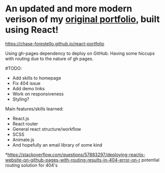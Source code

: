 # An updated and more modern verison of my [original portfolio], built using React!

https://chase-forestello.github.io/react-portfolio

Using gh-pages dependency to deploy on GitHub. Having some hiccups with routing due to the nature of gh pages.

#TODO:

<ul>
  <li>Add skills to homepage</li>
  <li>Fix 404 issue</li>
  <li>Add demo links</li>
  <li>Work on responsiveness</li>
  <li>Styling?</li>
</ul>

Main features/skills learned:

<ul>
  <li>React.js</li>
  <li>React router</li>
  <li>General react structure/workflow</li>
  <li>SCSS</li>
  <li>Animate.js</li>
  <li>And hopefully an email library of some kind</li>
</ul>

\*https://stackoverflow.com/questions/57883297/deploying-reactjs-website-on-github-pages-with-routing-results-in-404-error-on-r
potential routing solution for 404's

[original portfolio]: https://chase-forestello.github.io/portfolio/
